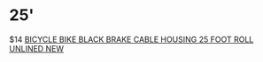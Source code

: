 # 25'
$14 [BICYCLE BIKE BLACK BRAKE CABLE HOUSING 25 FOOT ROLL UNLINED NEW](https://www.ebay.com/itm/391922059384)
